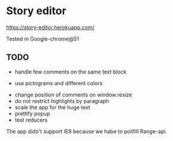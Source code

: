 # Story editor

https://story-editor.herokuapp.com/

Tested in Google-chrome@51

## TODO

* handle few comments on the same text block
 - use pictograms and different colors
* change position of comments on window.resize
* do not restrict highlights by paragraph
* scale the app for the huge text
* prettify popup
* test reducers


The app didn't support IE8 because we habe to polifill Range-api.
